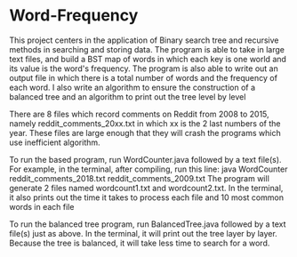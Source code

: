 # Word-Frequency
This project centers in the application of Binary search tree and recursive methods in searching and storing data. The program is able to take in large text files, and build a BST map of words in which each key is one world and its value is the word's frequency. The program is also able to write out an output file in which there is a total number of words and the frequency of each word. I also write an algorithm to ensure the construction of a balanced tree and an algorithm to print out the tree level by level

There are 8 files which record comments on Reddit from 2008 to 2015, namely reddit_comments_20xx.txt in which xx is the 2 last  numbers of the year. These files are large enough that they will crash the programs which use inefficient algorithm.

To run the based program, run WordCounter.java followed by a text file(s). For example, in the terminal, after compiling, run this line: 
    java WordCounter reddit_comments_2018.txt reddit_comments_2009.txt
The program will generate 2 files named wordcount1.txt and wordcount2.txt. In the terminal, it also prints out the time it takes to process each file and 10 most common words in each file

To run the balanced tree program, run BalancedTree.java followed by a text file(s) just as above. In the terminal, it will print out the tree layer by layer. Because the tree is balanced, it will take less time to search for a word.








